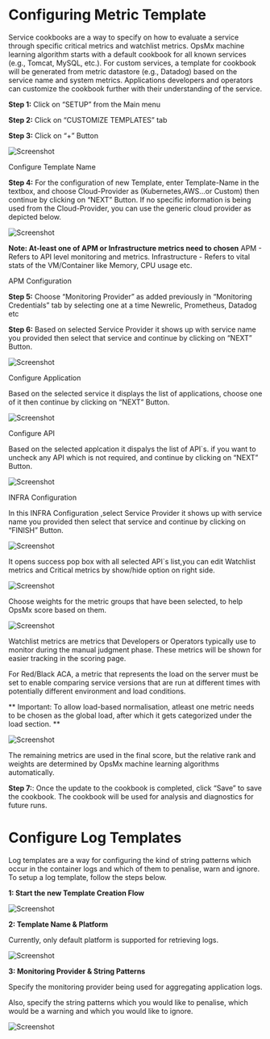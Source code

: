 # Configuring Metric Template

Service cookbooks are a way to specify on how to evaluate a service through specific critical metrics and watchlist metrics. OpsMx machine learning algorithm starts with a default cookbook for all known services (e.g., Tomcat, MySQL, etc.). For custom services, a template for cookbook will be generated from metric datastore (e.g., Datadog) based on the service name and system metrics. Applications developers and operators can customize the cookbook further with their understanding of the service.

**Step 1:**  Click on “SETUP” from the Main menu

**Step 2:**  Click on “CUSTOMIZE TEMPLATES” tab

**Step 3:**  Click on “+” Button

![Screenshot](img/2.1-metric-template.png)

Configure Template Name

**Step 4:** For the configuration of new Template, enter Template-Name in the textbox, and choose Cloud-Provider as (Kubernetes,AWS...or Custom) then continue by clicking on “NEXT” Button. If no specific information is being used from the Cloud-Provider, you can use the generic cloud provider as depicted below.
 
![Screenshot](img/2.2-metric-template.png)

**Note: At-least one of APM or Infrastructure metrics need to chosen**
APM - Refers to API level monitoring and metrics.
Infrastructure - Refers to vital stats of the VM/Container like Memory, CPU usage etc. 

APM Configuration

**Step 5:** Choose “Monitoring Provider” as added previously in  “Monitoring Credentials” tab by selecting one at a time Newrelic, Prometheus, Datadog etc

**Step 6:**  Based on selected Service Provider  it shows up with service name you provided then select that service and continue by clicking on “NEXT” Button. 

![Screenshot](img/Screen-Shot-2.png)

Configure Application

Based on the selected service it displays the list of applications, choose one of it then continue by clicking on “NEXT” Button.

![Screenshot](img/Screen-Shot-3.png)

Configure API

Based on the selected applcation it dispalys the list of API`s. if you want to uncheck any API which is not required, and continue by clicking on “NEXT” Button.

![Screenshot](img/Screen-Shot-4.png)


INFRA Configuration

In this INFRA Configuration ,select Service Provider it shows up with service name you provided then select that service and continue by clicking on “FINISH” Button.

![Screenshot](img/2.5-metric-template.png)

It opens success pop box with all selected API`s list,you can edit Watchlist metrics and Critical metrics by show/hide option on right side.

![Screenshot](img/2.6-metric-template.png)

Choose weights for the metric groups that have been selected, to help OpsMx score based on them. 

![Screenshot](img/2.8-metric-template.png)

Watchlist metrics are metrics that Developers or Operators typically use to monitor during the manual judgment phase. These metrics will be shown for easier tracking in the scoring page.

For Red/Black ACA,  a metric that represents the load on the server must be set to enable comparing service versions that are run at different times with potentially different environment and load conditions.

** Important: To allow load-based normalisation, atleast one metric needs to be chosen as the global load, after which it gets categorized under the load section. **

![Screenshot](img/2.9-metric-template.png)

The remaining metrics are used in the final score, but the relative rank and weights are determined by OpsMx machine learning algorithms automatically.

**Step 7:**: Once the update to the cookbook is completed, click “Save” to save the cookbook. The cookbook will be used for analysis and diagnostics for future runs.


# Configure Log Templates

Log templates are a way for configuring the kind of string patterns which occur in the container logs and which of them to penalise, warn and ignore. To setup a log template, follow the steps below.

**1: Start the new Template Creation Flow**

![Screenshot](img/Log-Template-1.png)

**2: Template Name & Platform**

Currently, only default platform is supported for retrieving logs.

![Screenshot](img/Log-Template-2.png)

**3: Monitoring Provider & String Patterns**

Specify the monitoring provider being used for aggregating application logs. 

Also, specify the string patterns which you would like to penalise, which would be a warning and which you would like to ignore. 

![Screenshot](img/Log-Template-3.png)


